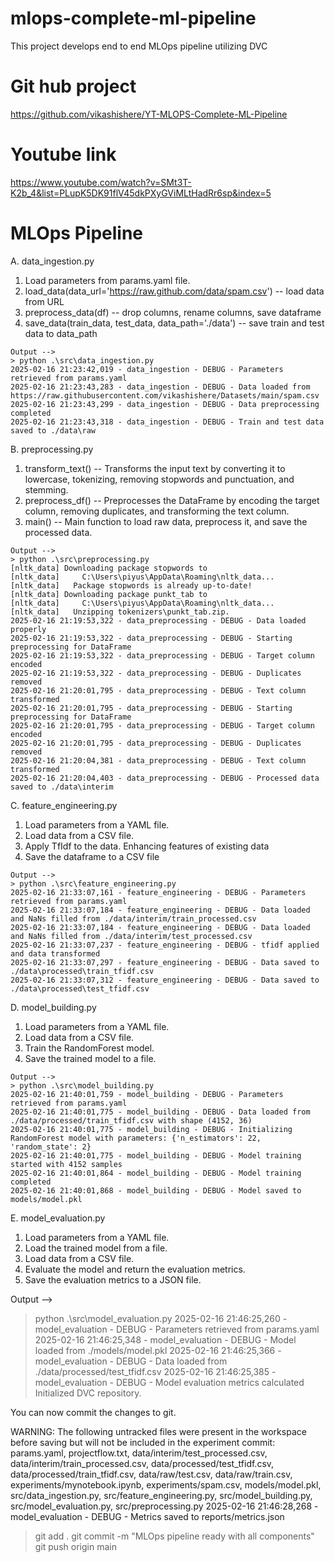 # mlops-complete-ml-pipeline
This project develops end to end MLOps pipeline utilizing DVC

# Git hub project 
https://github.com/vikashishere/YT-MLOPS-Complete-ML-Pipeline

# Youtube link
https://www.youtube.com/watch?v=SMt3T-K2b_4&list=PLupK5DK91flV45dkPXyGViMLtHadRr6sp&index=5

# MLOps Pipeline

A. data_ingestion.py 

   1. Load parameters from params.yaml file.
   2. load_data(data_url='https://raw.github.com/data/spam.csv')    -- load data from URL
   3. preprocess_data(df)                                           -- drop columns, rename columns, save dataframe
   4. save_data(train_data, test_data, data_path='./data')          -- save train and test data to data_path 

    Output -->
    > python .\src\data_ingestion.py
    2025-02-16 21:23:42,019 - data_ingestion - DEBUG - Parameters retrieved from params.yaml
    2025-02-16 21:23:43,283 - data_ingestion - DEBUG - Data loaded from https://raw.githubusercontent.com/vikashishere/Datasets/main/spam.csv
    2025-02-16 21:23:43,299 - data_ingestion - DEBUG - Data preprocessing completed
    2025-02-16 21:23:43,318 - data_ingestion - DEBUG - Train and test data saved to ./data\raw
    

B. preprocessing.py

  1. transform_text()                                               -- Transforms the input text by converting it to lowercase, tokenizing, removing stopwords and punctuation, and stemming.
  2. preprocess_df()                                                -- Preprocesses the DataFrame by encoding the target column, removing duplicates, and transforming the text column.
  3. main()                                                         -- Main function to load raw data, preprocess it, and save the processed data.

    Output -->
    > python .\src\preprocessing.py
    [nltk_data] Downloading package stopwords to
    [nltk_data]     C:\Users\piyus\AppData\Roaming\nltk_data...
    [nltk_data]   Package stopwords is already up-to-date!
    [nltk_data] Downloading package punkt_tab to
    [nltk_data]     C:\Users\piyus\AppData\Roaming\nltk_data...
    [nltk_data]   Unzipping tokenizers\punkt_tab.zip.
    2025-02-16 21:19:53,322 - data_preprocessing - DEBUG - Data loaded properly
    2025-02-16 21:19:53,322 - data_preprocessing - DEBUG - Starting preprocessing for DataFrame
    2025-02-16 21:19:53,322 - data_preprocessing - DEBUG - Target column encoded
    2025-02-16 21:19:53,322 - data_preprocessing - DEBUG - Duplicates removed
    2025-02-16 21:20:01,795 - data_preprocessing - DEBUG - Text column transformed
    2025-02-16 21:20:01,795 - data_preprocessing - DEBUG - Starting preprocessing for DataFrame
    2025-02-16 21:20:01,795 - data_preprocessing - DEBUG - Target column encoded
    2025-02-16 21:20:01,795 - data_preprocessing - DEBUG - Duplicates removed
    2025-02-16 21:20:04,381 - data_preprocessing - DEBUG - Text column transformed
    2025-02-16 21:20:04,403 - data_preprocessing - DEBUG - Processed data saved to ./data\interim


C. feature_engineering.py

  1. Load parameters from a YAML file.
  2. Load data from a CSV file.
  3. Apply TfIdf to the data. Enhancing features of existing data
  4. Save the dataframe to a CSV file

    Output -->
    > python .\src\feature_engineering.py
    2025-02-16 21:33:07,161 - feature_engineering - DEBUG - Parameters retrieved from params.yaml
    2025-02-16 21:33:07,184 - feature_engineering - DEBUG - Data loaded and NaNs filled from ./data/interim/train_processed.csv
    2025-02-16 21:33:07,184 - feature_engineering - DEBUG - Data loaded and NaNs filled from ./data/interim/test_processed.csv
    2025-02-16 21:33:07,237 - feature_engineering - DEBUG - tfidf applied and data transformed
    2025-02-16 21:33:07,297 - feature_engineering - DEBUG - Data saved to ./data\processed\train_tfidf.csv
    2025-02-16 21:33:07,312 - feature_engineering - DEBUG - Data saved to ./data\processed\test_tfidf.csv    


D. model_building.py

  1. Load parameters from a YAML file.
  2. Load data from a CSV file.
  3. Train the RandomForest model.
  4. Save the trained model to a file.

    Output -->
    > python .\src\model_building.py     
    2025-02-16 21:40:01,759 - model_building - DEBUG - Parameters retrieved from params.yaml
    2025-02-16 21:40:01,775 - model_building - DEBUG - Data loaded from ./data/processed/train_tfidf.csv with shape (4152, 36)
    2025-02-16 21:40:01,775 - model_building - DEBUG - Initializing RandomForest model with parameters: {'n_estimators': 22, 'random_state': 2}
    2025-02-16 21:40:01,775 - model_building - DEBUG - Model training started with 4152 samples
    2025-02-16 21:40:01,864 - model_building - DEBUG - Model training completed
    2025-02-16 21:40:01,868 - model_building - DEBUG - Model saved to models/model.pkl  


E. model_evaluation.py

   1. Load parameters from a YAML file.
   2. Load the trained model from a file.
   3. Load data from a CSV file.
   4. Evaluate the model and return the evaluation metrics.
   5. Save the evaluation metrics to a JSON file.

   Output -->
   > python .\src\model_evaluation.py
   2025-02-16 21:46:25,260 - model_evaluation - DEBUG - Parameters retrieved from params.yaml
   2025-02-16 21:46:25,348 - model_evaluation - DEBUG - Model loaded from ./models/model.pkl
   2025-02-16 21:46:25,366 - model_evaluation - DEBUG - Data loaded from ./data/processed/test_tfidf.csv
   2025-02-16 21:46:25,385 - model_evaluation - DEBUG - Model evaluation metrics calculated
   Initialized DVC repository.

   You can now commit the changes to git.

   WARNING: The following untracked files were present in the workspace before saving but will not be included in the experiment commit:
           params.yaml, projectflow.txt, data/interim/test_processed.csv, data/interim/train_processed.csv, data/processed/test_tfidf.csv, data/processed/train_tfidf.csv, data/raw/test.csv, data/raw/train.csv, experiments/mynotebook.ipynb, experiments/spam.csv, models/model.pkl, src/data_ingestion.py, src/feature_engineering.py, src/model_building.py, src/model_evaluation.py, src/preprocessing.py
   2025-02-16 21:46:28,268 - model_evaluation - DEBUG - Metrics saved to reports/metrics.json

> git add .
> git commit -m "MLOps pipeline ready with all components" 
> git push origin main


